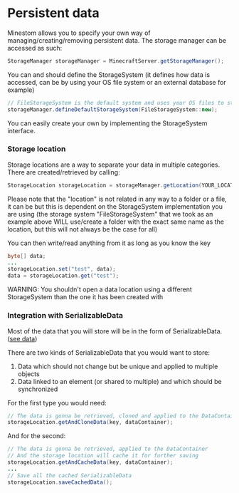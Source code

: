 # Persistent data

Minestom allows you to specify your own way of managing/creating/removing persistent data. The storage manager can be accessed as such:

```java
StorageManager storageManager = MinecraftServer.getStorageManager();
```

You can and should define the StorageSystem \(it defines how data is accessed, can be by using your OS file system or an external database for example\)

```java
// FileStorageSystem is the default system and uses your OS files to store data
storageManager.defineDefaultStorageSystem(FileStorageSystem::new);
```

You can easily create your own by implementing the StorageSystem interface.

### Storage location

Storage locations are a way to separate your data in multiple categories. There are created/retrieved by calling:

```java
StorageLocation storageLocation = storageManager.getLocation(YOUR_LOCATION_IDENTIFIER);
```

Please note that the "location" is not related in any way to a folder or a file, it can be but this is dependent on the StorageSystem implementation you are using \(the storage system "FileStorageSystem" that we took as an example above WILL use/create a folder with the exact same name as the location, but this will not always be the case for all\)

You can then write/read anything from it as long as you know the key

```java
byte[] data;
...
storageLocation.set("test", data);
data = storageLocation.get("test");
```

WARNING: You shouldn't open a data location using a different StorageSystem than the one it has been created with

### Integration with SerializableData

Most of the data that you will store will be in the form of SerializableData. \([see data](https://github.com/Minestom/Minestom/wiki/Data)\)

There are two kinds of SerializableData that you would want to store:

1. Data which should not change but be unique and applied to multiple objects
2. Data linked to an element \(or shared to multiple\) and which should be synchronized

For the first type you would need:

```java
// The data is gonna be retrieved, cloned and applied to the DataContainer specified
storageLocation.getAndCloneData(key, dataContainer);
```

And for the second:

```java
// The data is gonna be retrieved, applied to the DataContainer
// And the storage location will cache it for further saving
storageLocation.getAndCacheData(key, dataContainer);
...
// Save all the cached SerializableData
storageLocation.saveCachedData();
```

